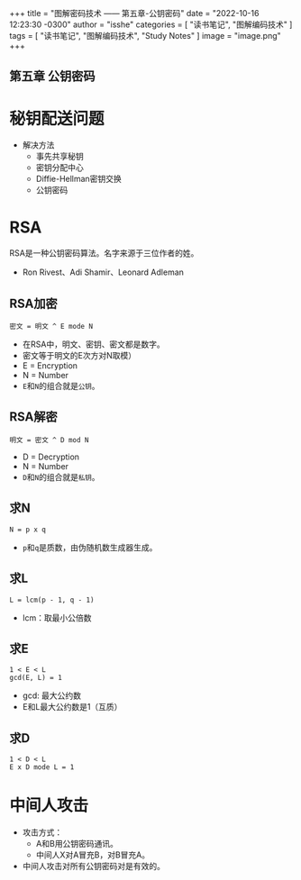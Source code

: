 +++
title = "图解密码技术 —— 第五章-公钥密码"
date = "2022-10-16 12:23:30 -0300"
author = "isshe"
categories = [ "读书笔记", "图解编码技术" ]
tags = [ "读书笔记", "图解编码技术", "Study Notes" ]
image = "image.png"
+++


第五章 公钥密码
---

# 秘钥配送问题
* 解决方法
  * 事先共享秘钥
  * 密钥分配中心
  * Diffie-Hellman密钥交换
  * 公钥密码


# RSA
RSA是一种公钥密码算法。名字来源于三位作者的姓。
* Ron Rivest、Adi Shamir、Leonard Adleman

## RSA加密
```
密文 = 明文 ^ E mode N 
```
* 在RSA中，明文、密钥、密文都是数字。
* 密文等于明文的E次方对N取模）
* E = Encryption
* N = Number 
* `E`和`N`的组合就是`公钥`。

## RSA解密
```
明文 = 密文 ^ D mod N
```
* D = Decryption
* N = Number
* `D`和`N`的组合就是`私钥`。

## 求N
```
N = p x q
```
* `p`和`q`是质数，由伪随机数生成器生成。

## 求L
```
L = lcm(p - 1, q - 1)
```
* lcm：取最小公倍数

## 求E
```
1 < E < L
gcd(E, L) = 1
```
* gcd: 最大公约数
* E和L最大公约数是1（互质）

## 求D
```
1 < D < L
E x D mode L = 1
```

# 中间人攻击
* 攻击方式：
  * A和B用公钥密码通讯。
  * 中间人X对A冒充B，对B冒充A。
* 中间人攻击对所有公钥密码对是有效的。